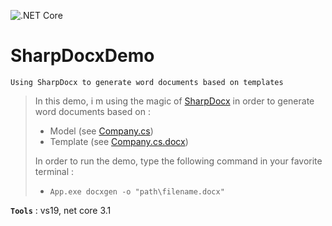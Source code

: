 ![.NET Core](https://github.com/aimenux/SharpDocxDemo/workflows/.NET%20Core/badge.svg)
# SharpDocxDemo
```
Using SharpDocx to generate word documents based on templates
```
> In this demo, i m using the magic of [SharpDocx](https://github.com/egonl/SharpDocx) in order to generate word documents based on :
> - Model (see [Company.cs](https://github.com/aimenux/SharpDocxDemo/blob/main/Lib/Models))
> - Template (see [Company.cs.docx](https://github.com/aimenux/SharpDocxDemo/tree/main/Lib/Views))
>
> In order to run the demo, type the following command in your favorite terminal : 
> - `App.exe docxgen -o "path\filename.docx"`

**`Tools`** : vs19, net core 3.1